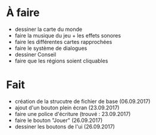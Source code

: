 # À faire

- dessiner la carte du monde
- faire la musique du jeu + les effets sonores
- faire les différentes cartes rapprochées
- faire le système de dialogues
- dessiner Conseil
- faire que les régions soient cliquables


# Fait
- création de la strucutre de fichier de base (06.09.2017)
- ajout d'un bouton plein écran (23.09.2017)
- faire une police d'écriture (trouvé : 23.09.2017)
- faire le bouton "Jouer" (26.09.2017)
- dessiner les boutons de l'ui (26.09.2017)